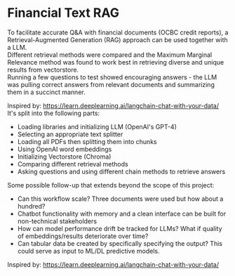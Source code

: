 # Financial Text RAG

To facilitate accurate Q&A with financial documents (OCBC credit reports), a Retrieval-Augmented Generation (RAG) approach can be used together with a LLM.  
Different retrieval methods were compared and the Maximum Marginal Relevance method was found to work best in retrieving diverse and unique results from vectorstore.  
Running a few questions to test showed encouraging answers - the LLM was pulling correct answers from relevant documents and summarizing them in a succinct manner.

Inspired by: https://learn.deeplearning.ai/langchain-chat-with-your-data/
It's split into the following parts:
* Loading libraries and initializing LLM (OpenAI's GPT-4)
* Selecting an appropriate text splitter
* Loading all PDFs then splitting them into chunks
* Using OpenAI word embeddings
* Initializing Vectorstore (Chroma)
* Comparing different retrieval methods
* Asking questions and using different chain methods to retrieve answers 

Some possible follow-up that extends beyond the scope of this project:
* Can this workflow scale? Three documents were used but how about a hundred?
* Chatbot functionality with memory and a clean interface can be built for non-technical stakeholders
* How can model performance drift be tracked for LLMs? What if quality of embeddings/results deteriorate over time?
* Can tabular data be created by specifically specifying the output? This could serve as input to ML/DL predictive models.


Inspired by: https://learn.deeplearning.ai/langchain-chat-with-your-data/
